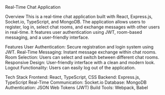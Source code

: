 Real-Time Chat Application

Overview
This is a real-time chat application built with React, Express.js, Socket.io, TypeScript, and MongoDB. The application allows users to register, log in, select chat rooms, and exchange messages with other users in real-time. It features user authentication using JWT, room-based messaging, and a user-friendly interface.

Features
User Authentication: Secure registration and login system using JWT.
Real-Time Messaging: Instant message exchange within chat rooms.
Room Selection: Users can select and switch between different chat rooms.
Responsive Design: User-friendly interface with a clean and modern look.
Logout Functionality: Users can easily log out of the application.

Tech Stack
Frontend: React, TypeScript, CSS
Backend: Express.js, TypeScript
Real-Time Communication: Socket.io
Database: MongoDB
Authentication: JSON Web Tokens (JWT)
Build Tools: Webpack, Babel
